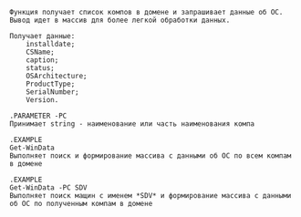     Функция получает список компов в домене и запрашивает данные об ОС. 
    Вывод идет в массив для более легкой обработки данных.

    Получает данные:
        installdate;
        CSName;
        caption;
        status;
        OSArchitecture;
        ProductType;
        SerialNumber;
        Version.

    .PARAMETER -PC
    Принимает string - наименование или часть наименования компа
        
    .EXAMPLE
    Get-WinData 
    Выполняет поиск и формирование массива с данными об ОС по всем компам в домене 

    .EXAMPLE
    Get-WinData -PC SDV 
    Выполняет поиск мащин с именем *SDV* и формирование массива с данными об ОС по полученным компам в домене 
